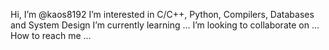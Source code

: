 Hi, I’m @kaos8192
I’m interested in C/C++, Python, Compilers, Databases and System Design
I’m currently learning ...
I’m looking to collaborate on ...
How to reach me ...

<!---
kaos8192/kaos8192 is a ✨ special ✨ repository because its `README.md` (this file) appears on your GitHub profile.
You can click the Preview link to take a look at your changes.
--->
